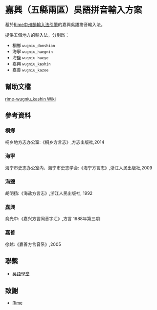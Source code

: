 # 嘉興（五縣兩區）吳語拼音輸入方案

基於[Rime中州韻輸入法引擎](https://rime.im/)的嘉興吳語拼音輸入法。

提供五個地方的輸入法，分別爲：

- 桐鄉 `wugniu_donshian`
- 海寧 `wugniu_haegnin`
- 海鹽 `wugniu_haeye`
- 嘉興 `wugniu_kashin`
- 嘉善 `wugniu_kazoe`

## 幫助文檔

[rime-wugniu_kashin Wiki](https://github.com/NGLI/rime-wugniu_kashin/wiki)

## 參考資料

### 桐鄉

桐乡地方志办公室:《桐乡方言志》,方志出版社,2014

### 海寧

海宁市史志办公室内、海宁市史志学会:《海宁方言志》,浙江人民出版社,2009

### 海鹽

胡明扬:《海盐方言志》,浙江人民出版社, 1992

### 嘉興

俞光中:《嘉兴方言同音字汇》,方言 1988年第三期

### 嘉善

徐越:《嘉善方言音系》,2005

## 聯繫

- [吳語學堂](https://www.wugniu.com/)

## 致謝

- [Rime](https://rime.im/)

